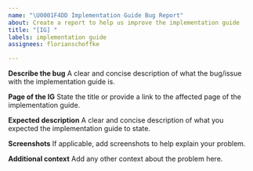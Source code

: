```yaml
---
name: "\U0001F4DD Implementation Guide Bug Report"
about: Create a report to help us improve the implementation guide
title: "[IG] "
labels: implementation guide
assignees: florianschoffke

---
```


**Describe the bug**
A clear and concise description of what the bug/issue with the implementation guide is.

**Page of the IG**
State the title or provide a link to the affected page of the implementation guide.

**Expected description**
A clear and concise description of what you expected the implementation guide to state.

**Screenshots**
If applicable, add screenshots to help explain your problem.

**Additional context**
Add any other context about the problem here.
